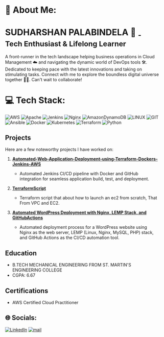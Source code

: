 # 💫 About Me:
# SUDHARSHAN PALABINDELA 👋 <sub> - Tech Enthusiast & Lifelong Learner </sub>
A front-runner in the tech landscape helping business operations in Cloud Management ☁️ and navigating the dynamic world of DevOps tools 🛠️. 
Dedicated to keeping pace with the latest innovations and taking on stimulating tasks.
Connect with me to explore the boundless digital universe together 🚀🌐. Can't wait to collaborate!

# 💻 Tech Stack:
![AWS](https://img.shields.io/badge/AWS-%23FF9900.svg?style=for-the-badge&logo=amazon-aws&logoColor=white) ![Apache](https://img.shields.io/badge/apache-%23D42029.svg?style=for-the-badge&logo=apache&logoColor=white) ![Jenkins](https://img.shields.io/badge/jenkins-%232C5263.svg?style=for-the-badge&logo=jenkins&logoColor=white) ![Nginx](https://img.shields.io/badge/nginx-%23009639.svg?style=for-the-badge&logo=nginx&logoColor=white) ![AmazonDynamoDB](https://img.shields.io/badge/Amazon%20DynamoDB-4053D6?style=for-the-badge&logo=Amazon%20DynamoDB&logoColor=white) ![LINUX](https://img.shields.io/badge/Linux-FCC624?style=for-the-badge&logo=linux&logoColor=black) ![GIT](https://img.shields.io/badge/Git-fc6d26?style=for-the-badge&logo=git&logoColor=white) ![Ansible](https://img.shields.io/badge/ansible-%231A1918.svg?style=for-the-badge&logo=ansible&logoColor=white) ![Docker](https://img.shields.io/badge/docker-%230db7ed.svg?style=for-the-badge&logo=docker&logoColor=white) ![Kubernetes](https://img.shields.io/badge/kubernetes-%23326ce5.svg?style=for-the-badge&logo=kubernetes&logoColor=white) ![Terraform](https://img.shields.io/badge/terraform-%235835CC.svg?style=for-the-badge&logo=terraform&logoColor=white) ![Python](https://img.shields.io/badge/python-3670A0?style=for-the-badge&logo=python&logoColor=ffdd54) 


## Projects
Here are a few noteworthy projects I have worked on:

1. **[Automated-Web-Application-Deployment-using-Terraform-Dockers-Jenkins-AWS](https://github.com/SudharshanPalabindela/Automated-Web-Application-Deployment-using-Terraform-Dockers-Jenkins-AWS)**
   - Automated Jenkins CI/CD pipeline with Docker and GitHub integration for seamless application build, test, and deployment.

2. **[TerraformScript](https://github.com/SudharshanPalabindela/TerraformScript)**
   - Terraform script that about how to launch an ec2 from scratch, That From VPC and EC2.
     
3. **[Automated WordPress Deployment with Nginx, LEMP Stack, and GitHubActions](https://github.com/SudharshanPalabindela/WordPressServer)**
   - Automated deployment process for a WordPress website using Nginx as the web server, LEMP (Linux, Nginx, MySQL, PHP) stack, and GitHub Actions as the CI/CD automation tool.
     



## Education
- B.TECH MECHANICAL ENGINEERING FROM ST. MARTIN'S ENGINEERING COLLEGE
- CGPA: 6.67

## Certifications
- AWS Certified Cloud Practitioner

## 🌐 Socials:
[![LinkedIn](https://img.shields.io/badge/LinkedIn-%230077B5.svg?logo=linkedin&logoColor=white)](https://www.linkedin.com/in/sudharshan-palabindela/) [![mail](https://camo.githubusercontent.com/571384769c09e0c66b45e39b5be70f68f552db3e2b2311bc2064f0d4a9f5983b/68747470733a2f2f696d672e736869656c64732e696f2f62616467652f476d61696c2d4431343833363f7374796c653d666f722d7468652d6261646765266c6f676f3d676d61696c266c6f676f436f6c6f723d7768697465)](sudharshan.palabindela@gmail.com)
